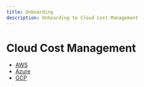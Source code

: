 ```yaml
---
title: Onboarding
description: Onboarding to Cloud Cost Management
---
```


# Cloud Cost Management

- [AWS](./aws.md)
- [Azure](./azure.md)
- [GCP](./gcp.md)
